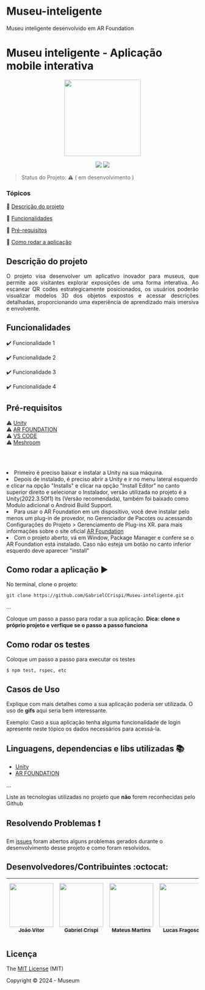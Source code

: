 # Museu-inteligente
Museu inteligente desenvolvido em AR Foundation
<h1>Museu inteligente - Aplicação mobile interativa</h1> 

<p align="center">
	<img src="https://st2.depositphotos.com/4288663/7239/i/950/depositphotos_72393585-stock-photo-logo-3d-shape-with-museum.jpg" width="200">
</p>

<p align="center">
  <img src="http://img.shields.io/static/v1?label=License&message=MIT&color=green&style=for-the-badge"/>
   <img src="http://img.shields.io/static/v1?label=STATUS&message=EM%20DESENVOLVIMENTO&color=RED&style=for-the-badge"/>
</p>

> Status do Projeto:  :warning: ( em desenvolvimento )


### Tópicos 

:small_blue_diamond: [Descrição do projeto](#descrição-do-projeto)

:small_blue_diamond: [Funcionalidades](#funcionalidades)

:small_blue_diamond: [Pré-requisitos](#pré-requisitos)

:small_blue_diamond: [Como rodar a aplicação](#como-rodar-a-aplicação-arrow_forward)

## Descrição do projeto 

<p align="justify">
  O projeto visa desenvolver um aplicativo inovador para museus, que permite aos visitantes explorar exposições de uma forma interativa. Ao escanear QR codes estrategicamente posicionados, os usuários poderão visualizar modelos 3D dos objetos expostos e acessar descrições detalhadas, proporcionando uma experiência de aprendizado mais imersiva e envolvente.
</p>

## Funcionalidades

:heavy_check_mark: Funcionalidade 1  

:heavy_check_mark: Funcionalidade 2  

:heavy_check_mark: Funcionalidade 3  

:heavy_check_mark: Funcionalidade 4  


## Pré-requisitos

:warning: [Unity](https://unity.com/download) <br>
:warning: [AR FOUNDATION](https://docs.unity3d.com/Packages/com.unity.xr.arfoundation@5.0/manual/index.html) <br>
:warning: [VS CODE](https://code.visualstudio.com/) <br>
:warning: [Meshroom](Mobile) 

<br><br>
<li>Primeiro é preciso baixar e instalar a Unity na sua máquina.<br>
	
<li>Depois de instalado, é preciso abrir a Unity e ir no menu lateral esquerdo e clicar na opção "Installs" e clicar na opção "Install Editor" no canto superior direito e selecionar o Instalador, versão utilizada no projeto é a Unity(2022.3.50f1) lts (Versão recomendada), também foi baixado como Modulo adicional o Android Build Support.<br>

<li>Para usar o AR Foundation em um dispositivo, você deve instalar pelo menos um plug-in de provedor, no Gerenciador de Pacotes ou acessando Configurações do Projeto > Gerenciamento de Plug-ins XR. para mais informações sobre o site oficial <a href="https://docs.unity3d.com/Packages/com.unity.xr.arfoundation@5.0/manual/project-setup/install-arfoundation.html"> AR Foundation </a>

<li>Com o projeto aberto, vá em Window, Package Manager e confere se o AR Foundation está instalado. Caso não esteja um botão no canto inferior esquerdo deve aparecer "install"

## Como rodar a aplicação :arrow_forward:

No terminal, clone o projeto: 

```
git clone https://github.com/GabrielCCrispi/Museu-inteligente.git
```

... 

Coloque um passo a passo para rodar a sua aplicação. **Dica: clone o próprio projeto e verfique se o passo a passo funciona**

## Como rodar os testes

Coloque um passo a passo para executar os testes

```
$ npm test, rspec, etc 
```

## Casos de Uso

Explique com mais detalhes como a sua aplicação poderia ser utilizada. O uso de **gifs** aqui seria bem interessante. 

Exemplo: Caso a sua aplicação tenha alguma funcionalidade de login apresente neste tópico os dados necessários para acessá-la.


## Linguagens, dependencias e libs utilizadas :books:

- [Unity](https://unity.com/download)
- [AR FOUNDATION](https://docs.unity3d.com/Packages/com.unity.xr.arfoundation@5.0/manual/index.html)

...

Liste as tecnologias utilizadas no projeto que **não** forem reconhecidas pelo Github 

## Resolvendo Problemas :exclamation:

Em [issues]() foram abertos alguns problemas gerados durante o desenvolvimento desse projeto e como foram resolvidos. 


## Desenvolvedores/Contribuintes :octocat:

| [<img src="https://avatars.githubusercontent.com/u/77464914?s=400&u=4c5944b937605ae966d63a27a054c901aec11786&v=4" width="115"><br><sub>João Vitor</sub>](https://github.com/JoaoMichelS) | [<img src="https://avatars.githubusercontent.com/u/122823447?v=4" width="115"><br><sub>Gabriel Crispi</sub>](https://github.com/GabrielCCrispi) | [<img src="https://avatars.githubusercontent.com/u/61168645?v=4" width="115"><br><sub>Mateus Martins</sub>](https://github.com/mateusMfreitas) | [<img src="https://avatars.githubusercontent.com/u/88888171?v=4" width="115"><br><sub>Lucas Fragoso</sub>](https://github.com/lu-fragoso) | [<img src="https://avatars.githubusercontent.com/u/91560036?v=4" width="115"><br><sub>Guilherme Siqueira</sub>](https://github.com/GuilhermeGBH) |
| :---: | :---: | :---: | :---: | :---: |



## Licença 

The [MIT License]() (MIT)

Copyright :copyright: 2024 - Museum
